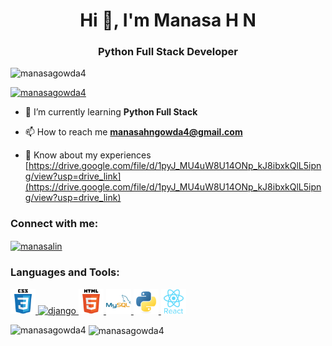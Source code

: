 <h1 align="center">Hi 👋, I'm Manasa H N</h1>
<h3 align="center">Python Full Stack Developer</h3>

<p align="left"> <img src="https://komarev.com/ghpvc/?username=manasagowda4&label=Profile%20views&color=0e75b6&style=flat" alt="manasagowda4" /> </p>

<p align="left"> <a href="https://github.com/ryo-ma/github-profile-trophy"><img src="https://github-profile-trophy.vercel.app/?username=manasagowda4" alt="manasagowda4" /></a> </p>

- 🌱 I’m currently learning **Python Full Stack**

- 📫 How to reach me **manasahngowda4@gmail.com**

- 📄 Know about my experiences [https://drive.google.com/file/d/1pyJ_MU4uW8U14ONp_kJ8ibxkQlL5ipng/view?usp=drive_link](https://drive.google.com/file/d/1pyJ_MU4uW8U14ONp_kJ8ibxkQlL5ipng/view?usp=drive_link)

<h3 align="left">Connect with me:</h3>
<p align="left">
<a href="https://linkedin.com/in/manasalin" target="blank"><img align="center" src="https://raw.githubusercontent.com/rahuldkjain/github-profile-readme-generator/master/src/images/icons/Social/linked-in-alt.svg" alt="manasalin" height="30" width="40" /></a>
</p>

<h3 align="left">Languages and Tools:</h3>
<p align="left"> <a href="https://www.w3schools.com/css/" target="_blank" rel="noreferrer"> <img src="https://raw.githubusercontent.com/devicons/devicon/master/icons/css3/css3-original-wordmark.svg" alt="css3" width="40" height="40"/> </a> <a href="https://www.djangoproject.com/" target="_blank" rel="noreferrer"> <img src="https://cdn.worldvectorlogo.com/logos/django.svg" alt="django" width="40" height="40"/> </a> <a href="https://www.w3.org/html/" target="_blank" rel="noreferrer"> <img src="https://raw.githubusercontent.com/devicons/devicon/master/icons/html5/html5-original-wordmark.svg" alt="html5" width="40" height="40"/> </a> <a href="https://www.mysql.com/" target="_blank" rel="noreferrer"> <img src="https://raw.githubusercontent.com/devicons/devicon/master/icons/mysql/mysql-original-wordmark.svg" alt="mysql" width="40" height="40"/> </a> <a href="https://www.python.org" target="_blank" rel="noreferrer"> <img src="https://raw.githubusercontent.com/devicons/devicon/master/icons/python/python-original.svg" alt="python" width="40" height="40"/> </a> <a href="https://reactjs.org/" target="_blank" rel="noreferrer"> <img src="https://raw.githubusercontent.com/devicons/devicon/master/icons/react/react-original-wordmark.svg" alt="react" width="40" height="40"/> </a> </p>

<p><img align="left" src="https://github-readme-stats.vercel.app/api/top-langs?username=manasagowda4&show_icons=true&locale=en&layout=compact" alt="manasagowda4" /></p>

<p>&nbsp;<img align="center" src="https://github-readme-stats.vercel.app/api?username=manasagowda4&show_icons=true&locale=en" alt="manasagowda4" /></p>


<!--
**Manasagowda4/Manasagowda4** is a ✨ _special_ ✨ repository because its `README.md` (this file) appears on your GitHub profile.

Here are some ideas to get you started:

- 🔭 I’m currently working on ...
- 🌱 I’m currently learning ...
- 👯 I’m looking to collaborate on ...
- 🤔 I’m looking for help with ...
- 💬 Ask me about ...
- 📫 How to reach me: ...
- 😄 Pronouns: ...
- ⚡ Fun fact: ...
-->

